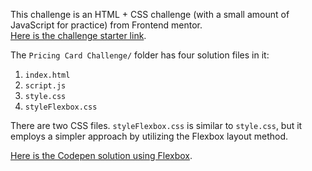 This challenge is an HTML + CSS challenge (with a small amount of JavaScript for practice) from Frontend mentor.  
[Here is the challenge starter link](https://www.frontendmentor.io/challenges/single-price-grid-component-5ce41129d0ff452fec5abbbc).

The `Pricing Card Challenge/` folder has four solution files in it:

1. `index.html`
2. `script.js` 
3. `style.css`
4. `styleFlexbox.css`

There are two CSS files. `styleFlexbox.css` is similar to `style.css`, but it employs a simpler approach by utilizing the Flexbox layout method.

[Here is the Codepen solution using Flexbox](https://codepen.io/Sara-Ebrahimkhani/pen/PoXGwKm).
